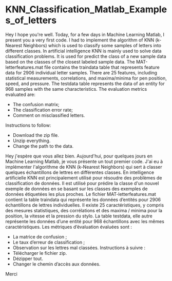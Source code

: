 # KNN_Classification_Matlab_Examples_of_letters


Hey I hope you're well. Today, for a few days in Machine Learning Matlab, I present you a very first code. I had to implement the algorithm of KNN (k-Nearest Neighbors) which is used to classify some samples of letters into different classes.  In artificial intelligence KNN is mainly used to solve data classification problems. It is used for predict the class of a new sample data based on the classes of the closest labeled sample data.
The MAT-letterfeatures.mat file contains the traindata table that represents feature data for 2906 individual letter samples. There are 25 features, including statistical measurements, correlations, and maxima/minima for pen position, speed, and pressure.
The testdata table represents the data of an entity for 968 samples with the same characteristics. 
The evaluation metrics evaluated are:
- The confusion matrix;
- The classification error rate;
- Comment on misclassified letters.

Instructions to follow:
- Download the zip file.
- Unzip everything.
- Change the path to the data.




Hey j'espère que vous allez bien. Aujourd'hui, pour quelques jours en Machine Learning Matlab, je vous présente un tout premier code. J'ai eu à implémenter l'algorithme de KNN (k-Nearest Neighbors) qui sert à classer quelques échantillons de lettres en différentes classes.  En intelligence artificielle KNN est principalement utilisé pour résoudre des problèmes de classification de données. Il est utilisé pour prédire la classe d'un nouvel exemple de données en se basant sur les classes des exemples de données étiquetées les plus proches.
Le fichier MAT-letterfeatures.mat contient la table traindata qui représente les données d’entités pour 2906 échantillons de lettres individuelles. Il existe 25 caractéristiques, y compris des mesures statistiques, des corrélations et des maxima / minima pour la position, la vitesse et la pression du stylo.
La table testdata, elle autre représente les données d’une entité pour 968 échantillons avec les mêmes caractéristiques. 
Les métriques d’évaluation évaluées sont :
-	La matrice de confusion ;
-	Le taux d’erreur de classification ;
-	Observation sur les lettres mal classées.
Instructions à suivre :
-	Télécharger le fichier zip.
-	Dézipper tout.
-	Changer le chemin d’accès aux données.

Merci



